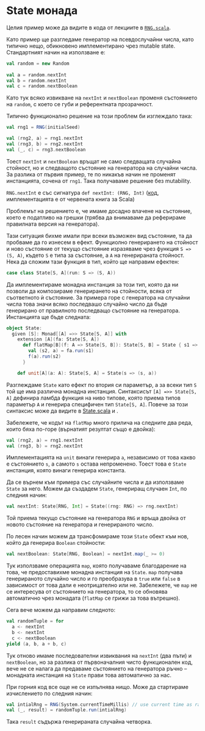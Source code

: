 # State монада

Целия пример може да видите в кода от лекциите в [`RNG.scala`](RNG.scala).

Като пример ще разгледаме генератор на псевдослучайни числа, като типично нещо, обикновено имплементирано чрез mutable state. Стандартният начин на използване е:

```scala
val random = new Random
  
val a = random.nextInt
val b = random.nextInt
val c = random.nextBoolean
```

Като тук всяко извикване на `nextInt` и `nextBoolean` променя състоянието на `random`, с което се губи и референтната прозрачност.

Типично функционално решение на този проблем би изглеждало така:

```scala
val rng1 = RNG(initialSeed)

val (rng2, a) = rng1.nextInt
val (rng3, b) = rng2.nextInt
val (_, c) = rng3.nextBoolean
```

Тоест `nextInt` и `nextBoolean` връщат не само следващата случайна стойност, но и следващото състояние на генератора на случайни числа. За разлика от първия пример, те по никакъв начин не променят инстанцията, сочена от `rng1`. Така получаваме решение без mutability.

`RNG.nextInt` е със сигнатура `def nextInt: (RNG, Int)` ([код](RNG.scala), имплементацията е от червената книга за Scala)

Проблемът на решението е, че имаме досадно влачене на състояние, което е податливо на грешки (трябва да внимаваме да реферираме правилната версия на генератора).

Тази ситуация бихме имали при всеки възможен вид състояние, та да пробваме да го изнесем в ефект. Функциолно генерирането на стойност и ново състояние от текущо състояние изразяваме чрез функция `S => (S, A)`, където `S` е типа за състояние, а `A` на генерираната стойност. Нека да сложим тази функция в тип, който ще направим ефектен:

```scala
case class State[S, A](run: S => (S, A))
```

Да имплементираме монадна инстанция за този тип, която да ни позволи да композираме генерирането на стойности, всяка от съответното ѝ състояние. За примера горе с генератора на случайни числа това значи всяко последвашо случайно число да бъде генерирано от правилното последващо състояние на генератора. Инстанцията ще бъде следната:

```scala
object State:
  given [S]: Monad[[A] =>> State[S, A]] with
    extension [A](fa: State[S, A])
      def flatMap[B](f: A => State[S, B]): State[S, B] = State { s1 =>
        val (s2, a) = fa.run(s1)
        f(a).run(s2)
      }

    def unit[A](a: A): State[S, A] = State(s => (s, a))
```

Разглеждаме `State` като ефект по втория си параметър, а за всеки тип `S` той ще има различна монадна инстанция. Синтаксисът `[A] =>> State[S, A]` дефинира ламбда функция на ниво типове, която приема типов параметър `A` и генерира специфичен тип `State[S, A]`. Повече за този синтаксис може да видите в [State.scala](State.scala) и .

Забележете, че кодът на `flatMap` много прилича на следните два реда, които бяха по-горе (върнатият резултат също е двойка):

```scala
val (rng2, a) = rng1.nextInt
val (rng3, b) = rng2.nextInt
```

Имплементацията на `unit` винаги генерира `a`, независимо от това какво е състоянието `s`, а самото `s` остава непроменено. Тоест това е `State` инстанция, която винаги генерира константа.

Да се върнем към примера със случайните числа и да използваме `State` за него. Можем да създадем `State`, генериращ случаен `Int`, по следния начин:

```scala
val nextInt: State[RNG, Int] = State((rng: RNG) => rng.nextInt)
```

Той приема текущо състояние на генератора `RNG` и връща двойка от новото състояние на генератора и генерираното число.

По лесен начин можем да трансфомираме този `State` обект към нов, който да генерира `Boolean` стойности:

```scala
val nextBoolean: State[RNG, Boolean] = nextInt.map(_ >= 0)
```

Тук използваме операцията `map`, която получаваме благодарение на това, че предоставихме монадна инстанция на `State`. `map` получава генерираното случайно число и го преобразува в `true` или `false` в зависимост от това дали е неотрицателно или не. Забележете, че `map` не се интересува от състоянието на генератора, то се обновява автоматично чрез монадата (`flatMap` се грижи за това вътрешно).

Сега вече можем да направим следното:

```scala
val randomTuple = for
  a <- nextInt
  b <- nextInt
  c <- nextBoolean
yield (a, b, a + b, c)
```

Тук отново имаме последователни извиквания на `nextInt` (два пъти) и `nextBoolean`, но за разлика от първоначалния чисто функционален код, вече не се налага да предаваме състоянието на генератора ръчно – монадната инстанция на `State` прави това автоматично за нас.

При горния код все още не се изпълнява нищо. Може да стартираме изчислението по следния начин:

```scala
val intialRng = RNG(System.currentTimeMillis) // use current time as random seed
val (_, result) = randomTuple.run(intialRng)
```

Така `result` съдържа генерираната случайна четворка.
